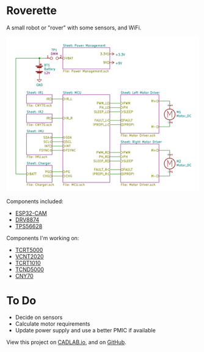 # Roverette
A small robot or "rover" with some sensors, and WiFi.

![Root Sheet](https://github.com/usmanmehmood55/Roverette/blob/main/Hardware/Root%20Sheet.PNG)

Components included:
- [ESP32-CAM](https://lcsc.com/product-detail/Modules_Ai-Thinker-ESP32-CAM_C277946.html) 
- [DRV8874](https://www.ti.com/lit/ds/symlink/drv8874.pdf)
- [TPS56628](https://www.ti.com/lit/ds/symlink/tps56628.pdf)

Components I'm working on:
- [TCRT5000](https://www.vishay.com/docs/83760/tcrt5000.pdf)
- [VCNT2020](https://www.vishay.com/docs/84285/vcnt2020.pdf)
- [TCRT1010](https://www.vishay.com/docs/83752/tcrt1000.pdf)
- [TCND5000](https://www.vishay.com/docs/83795/tcnd5000.pdf)
- [CNY70](https://www.vishay.com/docs/83751/cny70.pdf)

# To Do
- Decide on sensors
- Calculate motor requirements
- Update power supply and use a better PMIC if available

View this project on [CADLAB.io](https://cadlab.io/project/23693), and on [GitHub](https://github.com/usmanmehmood55/Roverette).
